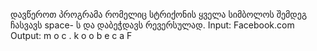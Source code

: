 ﻿დავწეროთ პროგრამა რომელიც სტრიქონის ყველა სიმბოლოს შემდეგ ჩასვავს space-
ს და დაბეჭდავს რევერსულად.
Input: Facebook.com
Output: m o c . k o o b e c a F